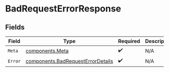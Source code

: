 # BadRequestErrorResponse


## Fields

| Field                                                                                  | Type                                                                                   | Required                                                                               | Description                                                                            |
| -------------------------------------------------------------------------------------- | -------------------------------------------------------------------------------------- | -------------------------------------------------------------------------------------- | -------------------------------------------------------------------------------------- |
| `Meta`                                                                                 | [components.Meta](../../models/components/meta.md)                                     | :heavy_check_mark:                                                                     | N/A                                                                                    |
| `Error`                                                                                | [components.BadRequestErrorDetails](../../models/components/badrequesterrordetails.md) | :heavy_check_mark:                                                                     | N/A                                                                                    |